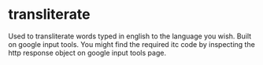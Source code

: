 # transliterate

Used to transliterate words typed in english to the language you wish.
Built on google input tools.
You might find the required itc code by inspecting the http response object on google input tools page.
